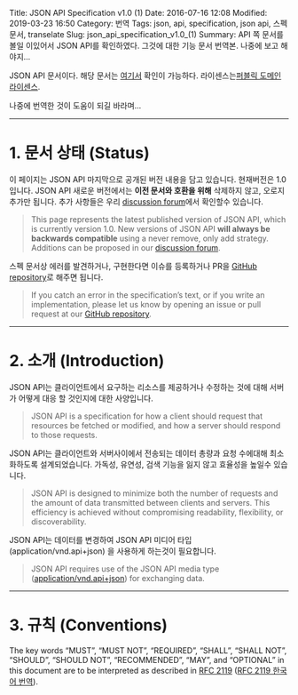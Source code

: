 Title: JSON API Specification v1.0 (1)
Date: 2016-07-16 12:08
Modified: 2019-03-23 16:50
Category: 번역
Tags: json, api, specification, json api, 스펙 문서, transelate
Slug: json_api_specification_v1.0_(1)
Summary: API 쪽 문서를 볼일 이있어서 JSON API를 확인하였다. 그것에 대한 기능 문서 번역본. 나중에 보고 해야지...

JSON API 문서이다. 해당 문서는 [여기서](http://jsonapi.org/format/) 확인이 가능하다. 라이센스는[퍼블릭 도메인 라이센스](https://creativecommons.org/publicdomain/zero/1.0/).

나중에 번역한 것이 도움이 되길 바라며...

---

# 1. 문서 상태 (Status)

이 페이지는 JSON API 마지막으로 공개된 버전 내용을 담고 있습니다. 현재버전은 1.0 입니다. JSON API 새로운 버전에서는 **이전 문서와 호환을 위해** 삭제하지 않고, 오로지 추가만 됩니다. 추가 사항들은 우리 [discussion forum](http://discuss.jsonapi.org/)에서 확인할수 있습니다.

> This page represents the latest published version of JSON API, which is currently version 1.0. New versions of JSON API **will always be backwards compatible** using a never remove, only add strategy. Additions can be proposed in our [discussion forum](http://discuss.jsonapi.org/).

스펙 문서상 에러를 발견하거나, 구현한다면 이슈를 등록하거나 PR을 [GitHub repository](https://github.com/json-api/json-api)로 해주면 됩니다.

> If you catch an error in the specification’s text, or if you write an implementation, please let us know by opening an issue or pull request at our [GitHub repository](https://github.com/json-api/json-api).

---

# 2. 소개 (Introduction)

JSON API는 클라이언트에서 요구하는 리소스를 제공하거나 수정하는 것에 대해 서버가 어떻게 대응 할 것인지에 대한 사양입니다.

> JSON API is a specification for how a client should request that resources be fetched or modified, and how a server should respond to those requests.

JSON API는 클라이언트와 서버사이에서 전송되는 데이터 총량과 요청 수에대해 최소화하도록 설계되었습니다. 가독성, 유연성, 검색 기능을 잃지 않고 효율성을 높일수 있습니다.

> JSON API is designed to minimize both the number of requests and the amount of data transmitted between clients and servers. This efficiency is achieved without compromising readability, flexibility, or discoverability.

JSON API는 데이터를 변경하여 JSON API 미디어 타입 (application/vnd.api+json) 을 사용하게 하는것이 필요합니다.

> JSON API requires use of the JSON API media type ([application/vnd.api+json](http://www.iana.org/assignments/media-types/application/vnd.api+json)) for exchanging data.

---

# 3. 규칙 (Conventions)

The key words “MUST”, “MUST NOT”, “REQUIRED”, “SHALL”, “SHALL NOT”, “SHOULD”, “SHOULD NOT”, “RECOMMENDED”, “MAY”, and “OPTIONAL” in this document are to be interpreted as described in [RFC 2119](http://tools.ietf.org/html/rfc2119) ([RFC 2119 한국어 번역](http://techhtml.github.io/rfc/RFC2119.html)).

